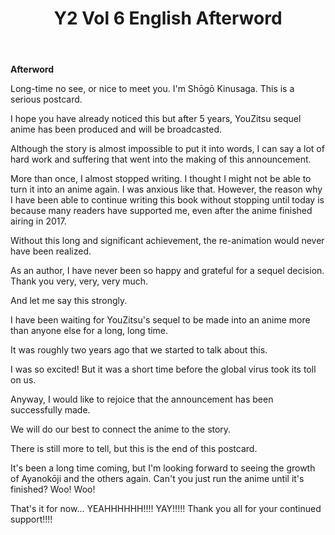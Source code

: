 ﻿---
layout: post
title: Y2 Vol 6 English Afterword 
permalink: /y2-vol6-en/afterword/
---

**Afterword**

Long-time no see, or nice to meet you. I'm Shōgō Kinusaga. This is a serious postcard.

I hope you have already noticed this but after 5 years, YouZitsu sequel anime has been produced and will be broadcasted.

Although the story is almost impossible to put it into words, I can say a lot of hard work and suffering that went into the making of this announcement.

More than once, I almost stopped writing. I thought I might not be able to turn it into an anime again. I was anxious like that. However, the reason why I have been able to continue writing this book without stopping until today is because many readers have supported me, even after the anime finished airing in 2017.

Without this long and significant achievement, the re-animation would never have been realized.

As an author, I have never been so happy and grateful for a sequel decision. Thank you very, very, very much.

And let me say this strongly.

I have been waiting for YouZitsu's sequel to be made into an anime more than anyone else for a long, long time.

It was roughly two years ago that we started to talk about this.

I was so excited! But it was a short time before the global virus took its toll on us.

Anyway, I would like to rejoice that the announcement has been successfully made.

We will do our best to connect the anime to the story.

There is still more to tell, but this is the end of this postcard.

It's been a long time coming, but I'm looking forward to seeing the growth of Ayanokōji and the others again. Can't you just run the anime until it's finished? Woo! Woo!

That's it for now... YEAHHHHHH!!!! YAY!!!!! Thank you all for your continued support!!!!
